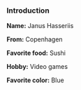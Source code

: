 ### Introduction

**Name:** Janus Hasseriis

**From:** Copenhagen

**Favorite food:** Sushi

**Hobby:** Video games

**Favorite color:** Blue

